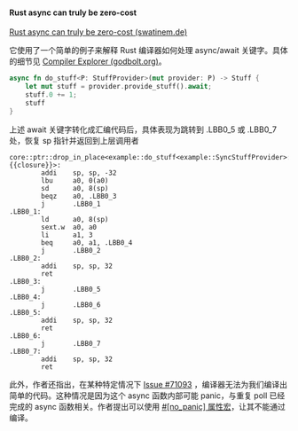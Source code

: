#### Rust async can truly be zero-cost

[Rust async can truly be zero-cost (swatinem.de)](https://swatinem.de/blog/zero-cost-async/)



它使用了一个简单的例子来解释 Rust 编译器如何处理 async/await 关键字。具体的细节见 [Compiler Explorer (godbolt.org)](https://godbolt.org/)。



```rust
async fn do_stuff<P: StuffProvider>(mut provider: P) -> Stuff {
    let mut stuff = provider.provide_stuff().await;
    stuff.0 += 1;
    stuff
}
```

上述 await 关键字转化成汇编代码后，具体表现为跳转到 .LBB0_5 或 .LBB0_7 处，恢复 sp 指针并返回到上层调用者

```assembly
core::ptr::drop_in_place<example::do_stuff<example::SyncStuffProvider>::{{closure}}>:
        addi    sp, sp, -32
        lbu     a0, 0(a0)
        sd      a0, 8(sp)
        beqz    a0, .LBB0_3
        j       .LBB0_1
.LBB0_1:
        ld      a0, 8(sp)
        sext.w  a0, a0
        li      a1, 3
        beq     a0, a1, .LBB0_4
        j       .LBB0_2
.LBB0_2:
        addi    sp, sp, 32
        ret
.LBB0_3:
        j       .LBB0_5
.LBB0_4:
        j       .LBB0_6
.LBB0_5:
        addi    sp, sp, 32
        ret
.LBB0_6:
        j       .LBB0_7
.LBB0_7:
        addi    sp, sp, 32
        ret
```



此外，作者还指出，在某种特定情况下 [Issue #71093](https://github.com/rust-lang/rust/issues/71093) ，编译器无法为我们编译出简单的代码。这种情况是因为这个 async 函数内部可能 panic，与重复 poll 已经完成的 async 函数相关。作者提出可以使用 [#[no_panic] 属性宏](https://github.com/dtolnay/no-panic)，让其不能通过编译。
